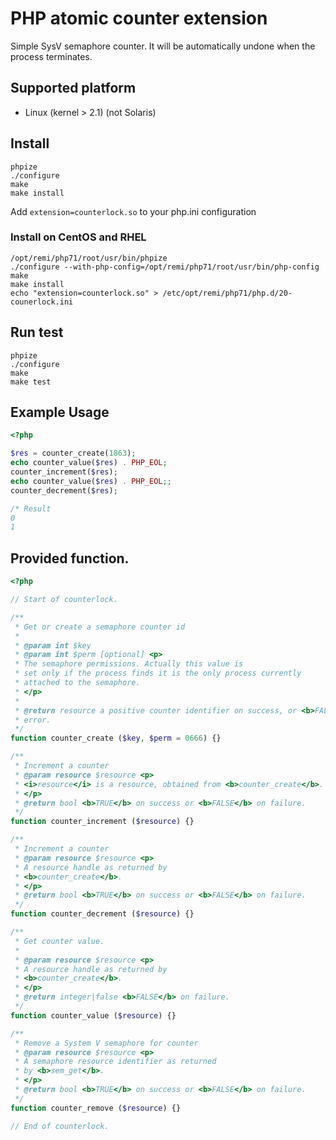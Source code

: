 # PHP atomic counter extension

Simple SysV semaphore counter. It will be automatically undone 
when the process terminates.

## Supported platform
* Linux (kernel > 2.1) (not Solaris)

## Install

```
phpize
./configure
make
make install
```

Add `extension=counterlock.so` to your php.ini configuration

### Install on CentOS and RHEL
```
/opt/remi/php71/root/usr/bin/phpize
./configure --with-php-config=/opt/remi/php71/root/usr/bin/php-config
make
make install
echo "extension=counterlock.so" > /etc/opt/remi/php71/php.d/20-counerlock.ini
```

## Run test

```
phpize
./configure
make
make test
```

## Example Usage

```php
<?php

$res = counter_create(1863);
echo counter_value($res) . PHP_EOL;
counter_increment($res);
echo counter_value($res) . PHP_EOL;; 
counter_decrement($res);

/* Result
0
1
```

## Provided function.

```php
<?php

// Start of counterlock.

/**
 * Get or create a semaphore counter id
 * 
 * @param int $key
 * @param int $perm [optional] <p>
 * The semaphore permissions. Actually this value is
 * set only if the process finds it is the only process currently
 * attached to the semaphore.
 * </p>
 *
 * @return resource a positive counter identifier on success, or <b>FALSE</b> on
 * error.
 */
function counter_create ($key, $perm = 0666) {}

/**
 * Increment a counter
 * @param resource $resource <p>
 * <i>resource</i> is a resource, obtained from <b>counter_create</b>.
 * </p>
 * @return bool <b>TRUE</b> on success or <b>FALSE</b> on failure.
 */
function counter_increment ($resource) {}

/**
 * Increment a counter
 * @param resource $resource <p>
 * A resource handle as returned by
 * <b>counter_create</b>.
 * </p>
 * @return bool <b>TRUE</b> on success or <b>FALSE</b> on failure.
 */
function counter_decrement ($resource) {}

/**
 * Get counter value.
 * 
 * @param resource $resource <p>
 * A resource handle as returned by
 * <b>counter_create</b>.
 * </p>
 * @return integer|false <b>FALSE</b> on failure.
 */
function counter_value ($resource) {}

/**
 * Remove a System V semaphore for counter
 * @param resource $resource <p>
 * A semaphore resource identifier as returned
 * by <b>sem_get</b>.
 * </p>
 * @return bool <b>TRUE</b> on success or <b>FALSE</b> on failure.
 */
function counter_remove ($resource) {}

// End of counterlock.

```
